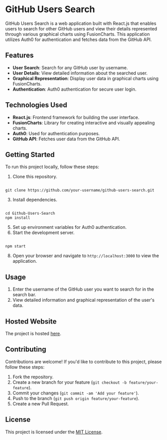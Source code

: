 # GitHub Users Search

GitHub Users Search is a web application built with React.js that enables users to search for other GitHub users and view their details represented through various graphical charts using FusionCharts. This application utilizes Auth0 for authentication and fetches data from the GitHub API.

## Features

- **User Search**: Search for any GitHub user by username.
- **User Details**: View detailed information about the searched user.
- **Graphical Representation**: Display user data in graphical charts using FusionCharts.
- **Authentication**: Auth0 authentication for secure user login.

## Technologies Used

- **React.js**: Frontend framework for building the user interface.
- **FusionCharts**: Library for creating interactive and visually appealing charts.
- **Auth0**: Used for authentication purposes.
- **GitHub API**: Fetches user data from the GitHub API.

## Getting Started

To run this project locally, follow these steps:

1. Clone this repository.
```

git clone https://github.com/your-username/github-users-search.git

```
3. Install dependencies.
```

cd Github-Users-Search
npm install

 ```
5. Set up environment variables for Auth0 authentication.
6. Start the development server.
```

npm start

```
8. Open your browser and navigate to `http://localhost:3000` to view the application.

## Usage

1. Enter the username of the GitHub user you want to search for in the search bar.
2. View detailed information and graphical representation of the user's data.

## Hosted Website

The project is hosted [here](https://master--github-users100.netlify.app/).

## Contributing

Contributions are welcome! If you'd like to contribute to this project, please follow these steps:

1. Fork the repository.
2. Create a new branch for your feature (`git checkout -b feature/your-feature`).
3. Commit your changes (`git commit -am 'Add your feature'`).
4. Push to the branch (`git push origin feature/your-feature`).
5. Create a new Pull Request.

## License

This project is licensed under the [MIT License](LICENSE).



